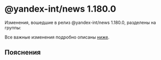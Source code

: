 # @yandex-int/news 1.180.0

<!-- ЧЕЛОВЕЧЕСКОЕ ВСТУПЛЕНИЕ -->

Изменения, вошедшие в релиз @yandex-int/news 1.180.0, разделены на группы:

Все важные изменения подробно описаны [ниже](#Пояснения).

## Пояснения


